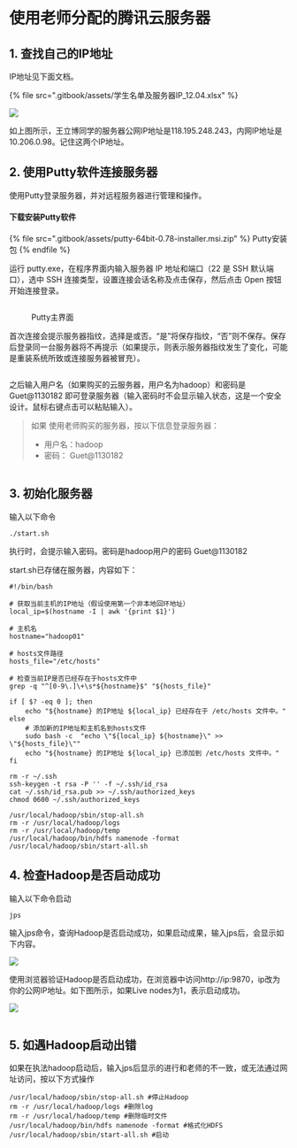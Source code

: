 # 使用老师分配的腾讯云服务器

## 1. 查找自己的IP地址

IP地址见下面文档。

{% file src=".gitbook/assets/学生名单及服务器IP_12.04.xlsx" %}

![](<.gitbook/assets/image (1).png>)

如上图所示，王立博同学的服务器公网IP地址是118.195.248.243，内网IP地址是10.206.0.98。记住这两个IP地址。

## 2. 使用Putty软件连接服务器

使用Putty登录服务器，并对远程服务器进行管理和操作。

#### 下载安装Putty软件

{% file src=".gitbook/assets/putty-64bit-0.78-installer.msi.zip" %}
Putty安装包
{% endfile %}

运行 putty.exe，在程序界面内输入服务器 IP 地址和端口（22 是 SSH 默认端口），选中 SSH 连接类型，设置连接会话名称及点击保存，然后点击 Open 按钮开始连接登录。

<figure><img src=".gitbook/assets/759453120ed0afb413917294283a526a.png" alt=""><figcaption><p>Putty主界面</p></figcaption></figure>

首次连接会提示服务器指纹，选择是或否。“是”将保存指纹，“否”则不保存。保存后登录同一台服务器将不再提示（如果提示，则表示服务器指纹发生了变化，可能是重装系统所致或连接服务器被冒充）。

<figure><img src=".gitbook/assets/0c744299e188e905104154eb23421cbc.png" alt=""><figcaption></figcaption></figure>

之后输入用户名（如果购买的云服务器，用户名为hadoop）和密码是Guet@1130182 即可登录服务器（输入密码时不会显示输入状态，这是一个安全设计。鼠标右键点击可以粘贴输入）。

> 如果 使用老师购买的服务器，按以下信息登录服务器：
>
> * 用户名：hadoop
> * 密码： Guet@1130182

<figure><img src=".gitbook/assets/d110760f8731eb7b842042f37a51f2ec.png" alt=""><figcaption></figcaption></figure>

## 3. 初始化服务器

输入以下命令&#x20;

```
./start.sh
```

执行时，会提示输入密码。密码是hadoop用户的密码 Guet@1130182

start.sh已存储在服务器，内容如下：

```
#!/bin/bash  
  
# 获取当前主机的IP地址（假设使用第一个非本地回环地址）  
local_ip=$(hostname -I | awk '{print $1}')  
  
# 主机名  
hostname="hadoop01"  
  
# hosts文件路径  
hosts_file="/etc/hosts"  
  
# 检查当前IP是否已经存在于hosts文件中  
grep -q "^[0-9\.]\+\s*${hostname}$" "${hosts_file}"  
  
if [ $? -eq 0 ]; then  
    echo "${hostname} 的IP地址 ${local_ip} 已经存在于 /etc/hosts 文件中。"  
else  
    # 添加新的IP地址和主机名到hosts文件  
    sudo bash -c  "echo \"${local_ip} ${hostname}\" >> \"${hosts_file}\""  
    echo "${hostname} 的IP地址 ${local_ip} 已添加到 /etc/hosts 文件中。"  
fi

rm -r ~/.ssh
ssh-keygen -t rsa -P '' -f ~/.ssh/id_rsa
cat ~/.ssh/id_rsa.pub >> ~/.ssh/authorized_keys
chmod 0600 ~/.ssh/authorized_keys

/usr/local/hadoop/sbin/stop-all.sh
rm -r /usr/local/hadoop/logs
rm -r /usr/local/hadoop/temp
/usr/local/hadoop/bin/hdfs namenode -format
/usr/local/hadoop/sbin/start-all.sh
```

## 4. 检查Hadoop是否启动成功

输入以下命令启动

```
jps
```

输入jps命令，查询Hadoop是否启动成功，如果启动成果，输入jps后，会显示如下内容。

![](.gitbook/assets/image.png)

使用浏览器验证Hadoop是否启动成功，在浏览器中访问http://ip:9870，ip改为你的公网IP地址。如下图所示，如果Live nodes为1，表示启动成功。

![](<.gitbook/assets/image (2).png>)

<figure><img src=".gitbook/assets/WechatIMG1134.jpg" alt=""><figcaption></figcaption></figure>

## 5. 如遇Hadoop启动出错

如果在执法hadoop启动后，输入jps后显示的进行和老师的不一致，或无法通过网址访问，按以下方式操作

```
/usr/local/hadoop/sbin/stop-all.sh #停止Hadoop
rm -r /usr/local/hadoop/logs #删除log
rm -r /usr/local/hadoop/temp #删除临时文件
/usr/local/hadoop/bin/hdfs namenode -format #格式化HDFS
/usr/local/hadoop/sbin/start-all.sh #启动
```
